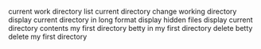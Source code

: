 current work directory
list current directory
change working directory
display current directory in long format
display hidden files
display current directory contents
my first directory
betty in my first directory
delete betty
delete my first directory
